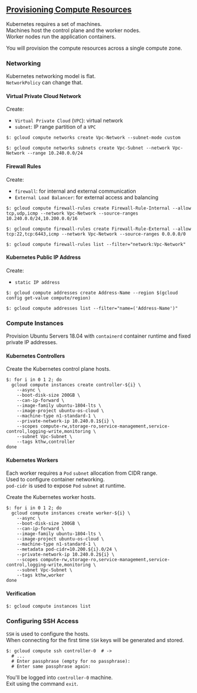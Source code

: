 ## [Provisioning Compute Resources](https://github.com/kelseyhightower/kubernetes-the-hard-way/blob/master/docs/03-compute-resources.md)

Kubernetes requires a set of machines.  
Machines host the control plane and the worker nodes.  
Worker nodes run the application containers.  

You will provision the compute resources across a single compute zone.  

### Networking

Kubernetes networking model is flat.  
`NetworkPolicy` can change that.  

#### Virtual Private Cloud Network

Create:
* `Virtual Private Cloud` (`VPC`): virtual network
* `subnet`: IP range partition of a `VPC`

```
$: gcloud compute networks create Vpc-Network --subnet-mode custom

$: gcloud compute networks subnets create Vpc-Subnet --network Vpc-Network --range 10.240.0.0/24
```

#### Firewall Rules

Create:
* `firewall`: for internal and external communication
* `External Load Balancer`: for external access and balancing

```
$: gcloud compute firewall-rules create Firewall-Rule-Internal --allow tcp,udp,icmp --network Vpc-Network --source-ranges 10.240.0.0/24,10.200.0.0/16

$: gcloud compute firewall-rules create Firewall-Rule-External --allow tcp:22,tcp:6443,icmp --network Vpc-Network --source-ranges 0.0.0.0/0

$: gcloud compute firewall-rules list --filter="network:Vpc-Network"
```

#### Kubernetes Public IP Address

Create:
* `static IP address`

```
$: gcloud compute addresses create Address-Name --region $(gcloud config get-value compute/region)

$: gcloud compute addresses list --filter="name=('Address-Name')"
```

### Compute Instances

Provision Ubuntu Servers 18.04 with `containerd` container runtime and fixed private IP addresses.  

#### Kubernetes Controllers

Create the Kubernetes control plane hosts.  

```
$: for i in 0 1 2; do
  gcloud compute instances create controller-${i} \
    --async \
    --boot-disk-size 200GB \
    --can-ip-forward \
    --image-family ubuntu-1804-lts \
    --image-project ubuntu-os-cloud \
    --machine-type n1-standard-1 \
    --private-network-ip 10.240.0.1${i} \
    --scopes compute-rw,storage-ro,service-management,service-control,logging-write,monitoring \
    --subnet Vpc-Subnet \
    --tags kthw,controller
done
```

#### Kubernetes Workers

Each worker requires a `Pod` `subnet` allocation from CIDR range.  
Used to configure container networking.  
`pod-cidr` is used to expose `Pod` `subnet` at runtime.  

Create the Kubernetes worker hosts.  

```
$: for i in 0 1 2; do
  gcloud compute instances create worker-${i} \
    --async \
    --boot-disk-size 200GB \
    --can-ip-forward \
    --image-family ubuntu-1804-lts \
    --image-project ubuntu-os-cloud \
    --machine-type n1-standard-1 \
    --metadata pod-cidr=10.200.${i}.0/24 \
    --private-network-ip 10.240.0.2${i} \
    --scopes compute-rw,storage-ro,service-management,service-control,logging-write,monitoring \
    --subnet Vpc-Subnet \
    --tags kthw,worker
done
```

#### Verification

```
$: gcloud compute instances list
```

### Configuring SSH Access

`SSH` is used to configure the hosts.  
When connecting for the first time `SSH` keys will be generated and stored.  

```
$: gcloud compute ssh controller-0  # ->
  # ...
  # Enter passphrase (empty for no passphrase):
  # Enter same passphrase again:
```

You'll be logged into `controller-0` machine.  
Exit using the command `exit`.  
